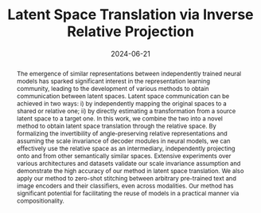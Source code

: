 ---
# Documentation: https://wowchemy.com/docs/managing-content/

title: 'Latent Space Translation via Inverse Relative Projection'
subtitle: ''
summary: ''
authors:
- maiorca
- moschella
- fumero
- Francesco Locatello
- rodola
tags: []
categories: []
date: '2024-06-21'
lastmod: 2023-10-02T:26:44
featured: false
draft: false
publication_short: "Preprint"

# Featured image
# To use, add an image named `featured.jpg/png` to your page's folder.
# Focal points: Smart, Center, TopLeft, Top, TopRight, Left, Right, BottomLeft, Bottom, BottomRight.
image:
  caption: ''
  focal_point: 'Center'
  preview_only: false

# Projects (optional).
#   Associate this post with one or more of your projects.
#   Simply enter your project's folder or file name without extension.
#   E.g. `projects = ["internal-project"]` references `content/project/deep-learning/index.md`.
#   Otherwise, set `projects = []`.
projects: []
publishDate: '2023-10-02T:26:44'
publication_types:
- '3'
abstract: "The emergence of similar representations between independently trained neural models has sparked significant interest in the representation learning community, leading to the development of various methods to obtain communication between latent spaces. Latent space communication can be achieved in two ways: i) by independently mapping the original spaces to a shared or relative one; ii) by directly estimating a transformation from a source latent space to a target one. In this work, we combine the two into a novel method to obtain latent space translation through the relative space. By formalizing the invertibility of angle-preserving relative representations and assuming the scale invariance of decoder modules in neural models, we can effectively use the relative space as an intermediary, independently projecting onto and from other semantically similar spaces. Extensive experiments over various architectures and datasets validate our scale invariance assumption and demonstrate the high accuracy of our method in latent space translation. We also apply our method to zero-shot stitching between arbitrary pre-trained text and image encoders and their classifiers, even across modalities. Our method has significant potential for facilitating the reuse of models in a practical manner via compositionality."
publication: '*arXiv preprint*'
links:
- name: arXiv
  url : https://arxiv.org/abs/2406.15057
- name: PDF
  url: https://arxiv.org/pdf/2406.15057
---